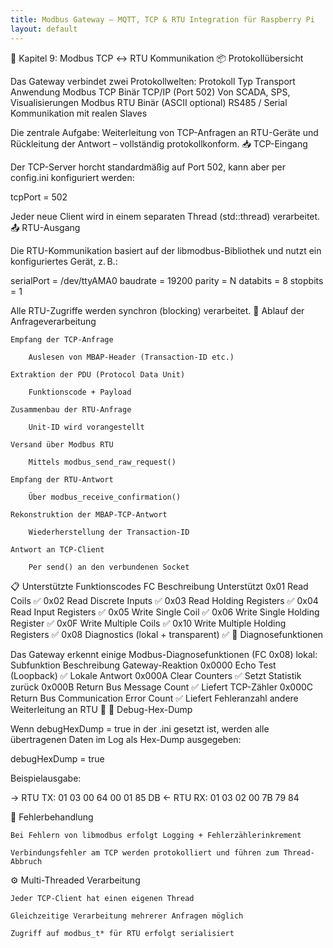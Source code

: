 ```yaml
---
title: Modbus Gateway – MQTT, TCP & RTU Integration für Raspberry Pi
layout: default
---
```


🔄 Kapitel 9: Modbus TCP ↔ RTU Kommunikation
📦 Protokollübersicht

Das Gateway verbindet zwei Protokollwelten:
Protokoll	Typ	Transport	Anwendung
Modbus TCP	Binär	TCP/IP (Port 502)	Von SCADA, SPS, Visualisierungen
Modbus RTU	Binär (ASCII optional)	RS485 / Serial	Kommunikation mit realen Slaves

Die zentrale Aufgabe: Weiterleitung von TCP-Anfragen an RTU-Geräte und Rückleitung der Antwort – vollständig protokollkonform.
📥 TCP-Eingang

Der TCP-Server horcht standardmäßig auf Port 502, kann aber per config.ini konfiguriert werden:

tcpPort = 502

Jeder neue Client wird in einem separaten Thread (std::thread) verarbeitet.
📤 RTU-Ausgang

Die RTU-Kommunikation basiert auf der libmodbus-Bibliothek und nutzt ein konfiguriertes Gerät, z. B.:

serialPort = /dev/ttyAMA0
baudrate = 19200
parity = N
databits = 8
stopbits = 1

Alle RTU-Zugriffe werden synchron (blocking) verarbeitet.
🔄 Ablauf der Anfrageverarbeitung

    Empfang der TCP-Anfrage

        Auslesen von MBAP-Header (Transaction-ID etc.)

    Extraktion der PDU (Protocol Data Unit)

        Funktionscode + Payload

    Zusammenbau der RTU-Anfrage

        Unit-ID wird vorangestellt

    Versand über Modbus RTU

        Mittels modbus_send_raw_request()

    Empfang der RTU-Antwort

        Über modbus_receive_confirmation()

    Rekonstruktion der MBAP-TCP-Antwort

        Wiederherstellung der Transaction-ID

    Antwort an TCP-Client

        Per send() an den verbundenen Socket

📋 Unterstützte Funktionscodes
FC	Beschreibung	Unterstützt
0x01	Read Coils	✅
0x02	Read Discrete Inputs	✅
0x03	Read Holding Registers	✅
0x04	Read Input Registers	✅
0x05	Write Single Coil	✅
0x06	Write Single Holding Register	✅
0x0F	Write Multiple Coils	✅
0x10	Write Multiple Holding Registers	✅
0x08	Diagnostics (lokal + transparent)	✅
🔎 Diagnosefunktionen

Das Gateway erkennt einige Modbus-Diagnosefunktionen (FC 0x08) lokal:
Subfunktion	Beschreibung	Gateway-Reaktion
0x0000	Echo Test (Loopback)	✅ Lokale Antwort
0x000A	Clear Counters	✅ Setzt Statistik zurück
0x000B	Return Bus Message Count	✅ Liefert TCP-Zähler
0x000C	Return Bus Communication Error Count	✅ Liefert Fehleranzahl
andere	Weiterleitung an RTU	🔁
🔧 Debug-Hex-Dump

Wenn debugHexDump = true in der .ini gesetzt ist, werden alle übertragenen Daten im Log als Hex-Dump ausgegeben:

debugHexDump = true

Beispielausgabe:

→ RTU TX:  01 03 00 64 00 01 85 DB
← RTU RX:  01 03 02 00 7B 79 84

🚨 Fehlerbehandlung

    Bei Fehlern von libmodbus erfolgt Logging + Fehlerzählerinkrement

    Verbindungsfehler am TCP werden protokolliert und führen zum Thread-Abbruch

⚙️ Multi-Threaded Verarbeitung

    Jeder TCP-Client hat einen eigenen Thread

    Gleichzeitige Verarbeitung mehrerer Anfragen möglich

    Zugriff auf modbus_t* für RTU erfolgt serialisiert


